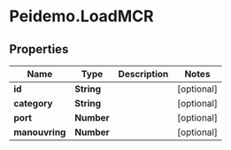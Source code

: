 # Peidemo.LoadMCR

## Properties
Name | Type | Description | Notes
------------ | ------------- | ------------- | -------------
**id** | **String** |  | [optional] 
**category** | **String** |  | [optional] 
**port** | **Number** |  | [optional] 
**manouvring** | **Number** |  | [optional] 


